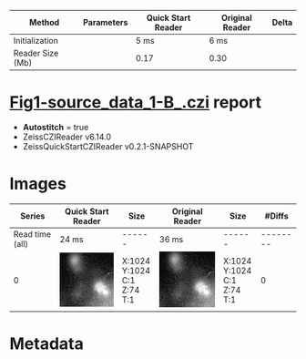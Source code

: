 |  Method            | Parameters       | Quick Start Reader | Original Reader | Delta  |
| -------------------|------------------|--------------------|-----------------|------- |
| Initialization     |                  |5 ms|6 ms|        |
| Reader Size (Mb)     |                  |0.17|0.30|        |
# [Fig1-source_data_1-B_.czi](https://zenodo.org/record/5016179/files/Fig1-source_data_1-B_.czi) report
 - **Autostitch** = true
 - ZeissCZIReader v6.14.0
 - ZeissQuickStartCZIReader v0.2.1-SNAPSHOT

# Images 

| Series            | Quick Start Reader | Size | Original Reader | Size | #Diffs |
|-------------------|--------------------|------|-----------------|------|--------|
| Read time (all)   |24 ms|------|36 ms|------|--------|
|0|![Fig1-source_data_1-B_.quick_true.flat_true.stitch_true.series_0.jpg](Fig1-source_data_1-B_/Fig1-source_data_1-B_.quick_true.flat_true.stitch_true.series_0.jpg)|X:1024<br>Y:1024<br>C:1<br>Z:74<br>T:1|![Fig1-source_data_1-B_.quick_false.flat_true.stitch_true.series_0.jpg](Fig1-source_data_1-B_/Fig1-source_data_1-B_.quick_false.flat_true.stitch_true.series_0.jpg)|X:1024<br>Y:1024<br>C:1<br>Z:74<br>T:1|0|

# Metadata

